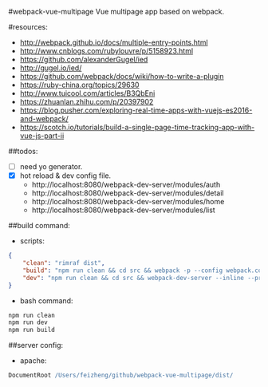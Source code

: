#webpack-vue-multipage
Vue multipage app based on webpack.


#resources:
+ http://webpack.github.io/docs/multiple-entry-points.html
+ http://www.cnblogs.com/rubylouvre/p/5158923.html
+ https://github.com/alexanderGugel/ied
+ http://gugel.io/ied/
+ https://github.com/webpack/docs/wiki/how-to-write-a-plugin
+ https://ruby-china.org/topics/29630
+ http://www.tuicool.com/articles/B3QbEni
+ https://zhuanlan.zhihu.com/p/20397902
+ https://blog.pusher.com/exploring-real-time-apps-with-vuejs-es2016-and-webpack/
+ https://scotch.io/tutorials/build-a-single-page-time-tracking-app-with-vue-js-part-ii


##todos:
- [ ] need yo generator.
- [x] hot reload & dev config file.
  + http://localhost:8080/webpack-dev-server/modules/auth
  + http://localhost:8080/webpack-dev-server/modules/detail
  + http://localhost:8080/webpack-dev-server/modules/home
  + http://localhost:8080/webpack-dev-server/modules/list


##build command:
  - scripts:
  ```json
  {
      "clean": "rimraf dist",
      "build": "npm run clean && cd src && webpack -p --config webpack.config.product.js",
      "dev": "npm run clean && cd src && webpack-dev-server --inline --progress --colors --port 8090 --config webpack.config.development.js"
  }
  ```

  - bash command:
  ```bash
  npm run clean
  npm run dev
  npm run build
  ```


##server config:
+ apache:
```apache
DocumentRoot /Users/feizheng/github/webpack-vue-multipage/dist/
```
